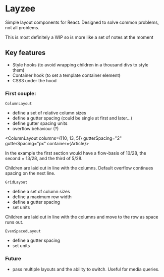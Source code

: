 # Layzee

Simple layout components for React.
Designed to solve common problems, not all problems.

This is most definitely a WIP so is more like a set of notes at the moment

## Key features

- Style hooks (to avoid wrapping children in a thousand divs to style them)
- Container hook (to set a template container element)
- CSS3 under the hood

### First couple:

`ColumnLayout`
- define a set of relative column sizes
- define a gutter spacing (could be single at first and later...)
- define gutter spacing units
- overflow behaviour (?)

<ColumnLayout columns={[10, 13, 5]} gutterSpacing="2" gutterSpacing="px" container={Article}>
  <section></section>
  <section></section>
  <section></section>
</ColumnLayout>

In the example the first section would have a flow-basis of 10/28, the second = 13/28, and the third of 5/28.

Children are laid out in line with the columns. Default overflow continues spacing on the next line.

`GridLayout`
- define a set of column sizes
- define a maximum row width
- define a gutter spacing
- set units

Children are laid out in line with the columns and move to the row as space runs out.

`EvenSpacedLayout`
- define a gutter spacing
- set units


### Future
- pass multiple layouts and the ability to switch. Useful for media queries.  
